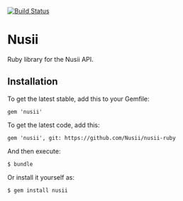[![Build Status](https://travis-ci.org/nusii/nusii-ruby.png)](https://travis-ci.org/nusii/nusii-ruby)

# Nusii

Ruby library for the Nusii API.

## Installation

To get the latest stable, add this to your Gemfile:

    gem 'nusii'

To get the latest code, add this:

    gem 'nusii', git: https://github.com/Nusii/nusii-ruby

And then execute:

    $ bundle

Or install it yourself as:

    $ gem install nusii
